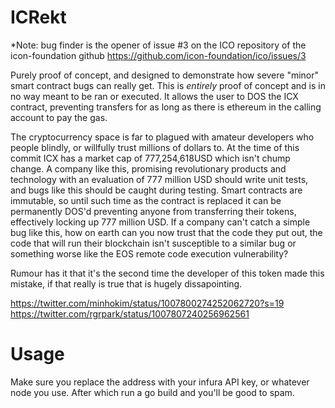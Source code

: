 # ICRekt

*Note: bug finder is the opener of issue #3 on the ICO repository of the icon-foundation github  https://github.com/icon-foundation/ico/issues/3


Purely proof of concept, and designed to demonstrate how severe "minor" smart contract bugs can really get. This is *entirely* proof of concept and is in no way meant to be ran or executed. It allows the user to DOS the ICX contract, preventing transfers for as long as there is ethereum in the calling account to pay the gas.

The cryptocurrency space is far to plagued with amateur developers who people blindly, or willfully trust millions of dollars to. At the time of this commit ICX has a market cap of 777,254,618USD which isn't chump change. A company like this, promising revolutionary products and technology with an evaluation of 777 million USD should write unit tests, and bugs like this should be caught during testing. Smart contracts are immutable, so until such time as the contract is replaced it can be permanently DOS'd preventing anyone from transferring their tokens, effectively locking up 777 million USD. If a company can't catch a simple bug like this, how on earth can you now trust that the code they put out, the code that will run their blockchain isn't susceptible to a similar bug or something worse like the EOS remote code execution vulnerability?

Rumour has it that it's the second time the developer of this token made this mistake, if that really is true that is hugely dissapointing.

https://twitter.com/minhokim/status/1007800274252062720?s=19
https://twitter.com/rgrpark/status/1007807240256962561

# Usage

Make sure you replace the address with your infura API key, or whatever node you use. After which run a go build and you'll be good to spam.
